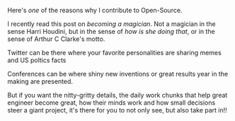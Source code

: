 



Here's *one* of the reasons why I contribute to Open-Source.


I recently read this post on *becoming a magician*. Not a magician in the sense Harri Houdini, but in the sense of *how is she doing that*, or in the sense of Arthur C Clarke's motto.

Twitter can be there where your favorite personalities are sharing memes and US poltics facts

Conferences can be where shiny new inventions or great results year in the making are presented.

But if you want the nitty-gritty details, the daily work chunks that help great engineer become great, how their minds work and how small decisions steer a giant project, it's there for you to not only see, but also take part in!!